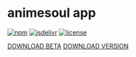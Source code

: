 # animesoul app

[![npm](https://flat.badgen.net/npm/v/animesoul-android/?color=fb3e44)](https://www.npmjs.com/package/animesoul-android)
[![jsdelivr](https://data.jsdelivr.com/v1/package/npm/animesoul-android/badge)](https://www.jsdelivr.com/package/npm/animesoul-android)
[![license](https://img.shields.io/badge/license-GPL%203-blue.svg?style=flat-square)](https://github.com/Anime-Soul/app-release/blob/master/LICENSE)

[DOWNLOAD BETA](https://cdn.jsdelivr.net/gh/Anime-Soul/app-release@master/app-release.apk)
[DOWNLOAD VERSION](https://cdn.jsdelivr.net/npm/Anime-Soul/app-release/app-release.apk)
